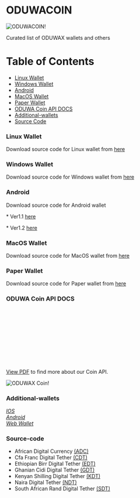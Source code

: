 # ODUWACOIN

![ODUWACOIN!](docs/images/oduwa-coin.png "ODUWACOIN")

Curated list of ODUWAX wallets and others

# Table of Contents

- [Linux Wallet](#linux-wallet)
- [Windows Wallet](#windows-wallet)
- [Android](#android)
- [MacOS Wallet](#macos-wallet)
- [Paper Wallet](#paper-wallet)
- [ODUWA Coin API DOCS](#oduwa-coin-api-docs)
- [Additional-wallets](#additional-wallets)
- [Source Code](#source-code)

### Linux Wallet

Download source code for Linux wallet from <a href="docs/linux-wallet/OduwaCoin-qt-Linux.zip" download> here </a> 

### Windows Wallet

Download source code for Windows wallet from <a href="docs/windows-wallet/OduwaCoin-qt-windows.zip" download> here </a> 

### Android

Download source code for Android wallet 

\* Ver1.1 <a href="docs/android/oduwa-coin-1.1/com.oduwa1.1.apk" download>here</a> 

\* Ver1.2 <a href="docs/android/odwua-coin-1.2/com.oduwa-v1.2.apk" download>here </a> 

### MacOS Wallet

Download source code for MacOS wallet from <a href="docs/mac-wallet/OduwaCoin-qt-MacOS.zip" download> here </a>

### Paper Wallet

Download source code for Paper wallet from <a href="/docs/paper-wallet/paper.zip" download> here </a> 

### ODUWA Coin API DOCS

<object data="docs/owc_document.pdf" type="application/pdf" width="700px" height="700px">
    <embed src="docs/owc_document.pdf">
        <p><a href="docs/owc_document.pdf">View PDF</a> to find more about our Coin API.</p>
    </embed>
</object>

![ODUWAX Coin!](docs/images/oduwa.png "ODUWAX Coin")

### Additional-wallets
*[IOS ](https://apple.co/2ESvYLD)<br>* 
*[Android ](http://bit.ly/2Sm4HEt)<br>*
*[Web Wallet ](http://bit.ly/2FIirmS)<br>*

### Source-code

- African Digital Currency <a href="docs/source-code/adc/">(ADC)</a>
- Cfa Franc Digital Tether <a href="docs/source-code/cdt/contract.sol">(CDT)</a>
- Ethiopian Birr Digital Tether <a href="docs/source-code/edt/contract.sol">(EDT)</a>
- Ghanian Cidi Digital Tether <a href="docs/source-code/gdt/contract.sol">(GDT)</a>
- Kenyan Shilling Digital Tether <a href="docs/source-code/kdt/contract.sol">(KDT)</a>
- Naira Digital Tether <a href="docs/source-code/ndt/contract.sol">(NDT)</a>
- South African Rand Digital Tether <a href="docs/source-code/sdt/contract.sol">(SDT)</a>
